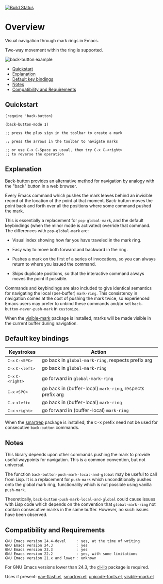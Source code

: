 [![Build Status](https://secure.travis-ci.org/rolandwalker/back-button.png?branch=master)](http://travis-ci.org/rolandwalker/back-button)

# Overview

Visual navigation through mark rings in Emacs.

Two-way movement within the ring is supported.

![back-button example](https://raw.githubusercontent.com/rolandwalker/back-button/master/back_button_example.png)

 * [Quickstart](#quickstart)
 * [Explanation](#explanation)
 * [Default key bindings](#default-key-bindings)
 * [Notes](#notes)
 * [Compatibility and Requirements](#compatibility-and-requirements)

## Quickstart

```elisp
(require 'back-button)
 
(back-button-mode 1)
 
;; press the plus sign in the toolbar to create a mark
 
;; press the arrows in the toolbar to navigate marks
 
;; or use C-x C-Space as usual, then try C-x C-<right>
;; to reverse the operation
```

## Explanation

Back-button provides an alternative method for navigation by
analogy with the "back" button in a web browser.

Every Emacs command which pushes the mark leaves behind an
invisible record of the location of the point at that moment.
Back-button moves the point back and forth over all the positions
where some command pushed the mark.

This is essentially a replacement for `pop-global-mark`, and the
default keybindings (when the minor mode is activated) override
that command.  The differences with `pop-global-mark` are:

 * Visual index showing how far you have traveled in the
   mark ring.

 * Easy way to move both forward and backward in the ring.

 * Pushes a mark on the first of a series of invocations, so you
   can always return to where you issued the command.

 * Skips duplicate positions, so that the interactive command
   always moves the point if possible.

Commands and keybindings are also included to give identical
semantics for navigating the local (per-buffer) `mark-ring`.  This
consistency in navigation comes at the cost of pushing the mark
twice, so experienced Emacs users may prefer to unbind these
commands and/or set `back-button-never-push-mark` in `customize`.

When the [visible-mark](http://www.emacswiki.org/emacs/visible-mark.el) package is installed, marks will be
made visible in the current buffer during navigation.

## Default key bindings

Keystrokes                                | Action
------------------------------------------|--------------------------------
<kbd>C-x</kbd> <kbd>C-&lt;SPC&gt;</kbd>   | go back in `global-mark-ring`, respects prefix arg  
<kbd>C-x</kbd> <kbd>C-&lt;left&gt;</kbd>  | go back in `global-mark-ring`  
<kbd>C-x</kbd> <kbd>C-&lt;right&gt;</kbd> | go forward in `global-mark-ring`  
<kbd>C-x</kbd> <kbd>&lt;SPC&gt;</kbd>     | go back in (buffer-local) `mark-ring`, respects prefix arg  
<kbd>C-x</kbd> <kbd>&lt;left&gt;</kbd>    | go back in (buffer-local) `mark-ring`  
<kbd>C-x</kbd> <kbd>&lt;right&gt;</kbd>   | go forward in (buffer-local) `mark-ring`  

When the [smartrep](http://github.com/myuhe/smartrep.el) package is installed, the <kbd>C-x</kbd> prefix need
not be used for consecutive `back-button` commands.

## Notes

This library depends upon other commands pushing the mark to
provide useful waypoints for navigation.  This is a common
convention, but not universal.

The function `back-button-push-mark-local-and-global` may be
useful to call from Lisp.  It is a replacement for `push-mark`
which unconditionally pushes onto the global mark ring,
functionality which is not possible using vanilla `push-mark`.

Theoretically, `back-button-push-mark-local-and-global` could
cause issues with Lisp code which depends on the convention that
`global-mark-ring` not contain consecutive marks in the same
buffer.  However, no such issues have been observed.

## Compatibility and Requirements

	GNU Emacs version 24.4-devel     : yes, at the time of writing
	GNU Emacs version 24.3           : yes
	GNU Emacs version 23.3           : yes
	GNU Emacs version 22.2           : yes, with some limitations
	GNU Emacs version 21.x and lower : unknown

For GNU Emacs versions lower than 24.3, the
[cl-lib](https://elpa.gnu.org/packages/cl-lib.html) package is
required.

Uses if present: [nav-flash.el](http://github.com/rolandwalker/nav-flash), [smartrep.el](http://github.com/myuhe/smartrep.el), [unicode-fonts.el](http://github.com/rolandwalker/unicode-fonts), [visible-mark.el](http://www.emacswiki.org/emacs/visible-mark.el)
